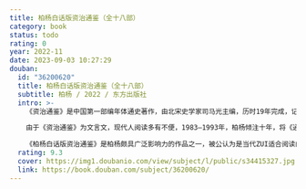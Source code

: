 ```yaml
---
title: 柏杨白话版资治通鉴（全十八部）
category: book
status: todo
rating: 0
year: 2022-11
date: 2023-09-03 10:27:29
douban:
  id: "36200620"
  title: 柏杨白话版资治通鉴（全十八部）
  subtitle: 柏杨 / 2022 / 东方出版社
  intro: >-
    《资治通鉴》是中国第一部编年体通史著作，由北宋史学家司马光主编，历时19年完成，记录了中国16个朝代共1362年的宏大历史，并以史料分析帝王人臣的品德善恶，治国理政的政策得失，总结王朝更替的经验教训，被视为古代君臣士人的治世教科书，历代学者如王应麟、胡三省、顾炎武、王夫之、梁启超等，都对《通鉴》进行了深入研究并给予至高评价。即使在现当代，《通鉴》也有重大影响，一生对历史研究孜孜以求的毛泽东，所读历史典籍的规模之巨难以统计，但他最为钟情的还是《资治通鉴》，反复研究、批注、阅读达17遍之多。

    由于《资治通鉴》为文言文，现代人阅读多有不便，1983—1993年，柏杨倾注十年，将《通鉴》全书翻译为白话文，使得原本晦涩难解的文言文《资治通鉴》，从此有了平易可亲的一面。柏杨在翻译《资治通鉴》时，还从现代多元文化背景出发，对史实做出角度宽广的观察与评论，用“柏杨曰”的形式，注入自己的历史观点，谈论历史成败因果，表达他作为一个现代人的领悟与感受，以示与原著中“臣光曰”的不同立场。

    《柏杨白话版资治通鉴》是柏杨颇具广泛影响力的作品之一，被公认为是当代ZUI适合阅读的白话版《资治通鉴》。
  rating: 9.3
  cover: https://img1.doubanio.com/view/subject/l/public/s34415327.jpg
  link: https://book.douban.com/subject/36200620/
---
```



